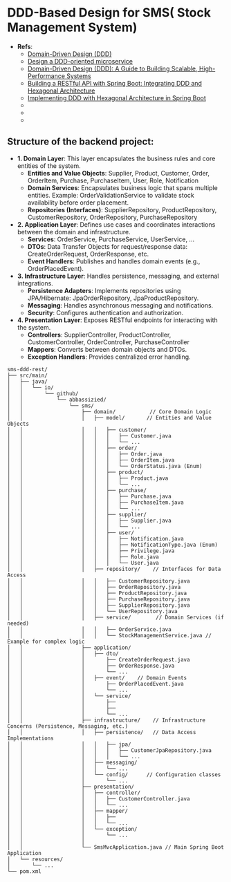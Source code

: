 # DDD-Based Design for SMS( Stock Management System)

- **Refs**:
	- [Domain-Driven Design (DDD)](https://redis.io/glossary/domain-driven-design-ddd/#:~:text=Domain%2DDriven%20Design%20(DDD)%20is%20a%20software%20development%20philosophy,the%20business%20needs%20it%20serves.)
	- [Design a DDD-oriented microservice](https://learn.microsoft.com/en-us/dotnet/architecture/microservices/microservice-ddd-cqrs-patterns/ddd-oriented-microservice)
	- [Domain-Driven Design (DDD): A Guide to Building Scalable, High-Performance Systems](https://romanglushach.medium.com/domain-driven-design-ddd-a-guide-to-building-scalable-high-performance-systems-5314a7fe053c)
	- [Building a RESTful API with Spring Boot: Integrating DDD and Hexagonal Architecture](https://medium.com/@juannegrin/building-a-restful-api-with-spring-boot-integrating-ddd-and-hexagonal-architecture-df50fe24a1ff)
	- [Implementing DDD with Hexagonal Architecture in Spring Boot](https://www.codeburps.com/post/implementing-ddd-with-hexagonal-architecture-in-spring-boot)
	- []()
	- []()
	- []()


## Structure of the backend project:

- **1. Domain Layer**: This layer encapsulates the business rules and core entities of the system.
	- **Entities and Value Objects**: Supplier, Product, Customer, Order, OrderItem, Purchase, PurchaseItem, User, Role, Notification
	- **Domain Services**: Encapsulates business logic that spans multiple entities. Example: OrderValidationService to validate stock availability before order placement.
	- **Repositories (Interfaces)**: SupplierRepository, ProductRepository, CustomerRepository, OrderRepository, PurchaseRepository
- **2. Application Layer**: Defines use cases and coordinates interactions between the domain and infrastructure.
	- **Services**: OrderService, PurchaseService, UserService, ... 
	- **DTOs**: Data Transfer Objects for request/response data: CreateOrderRequest, OrderResponse, etc.
	- **Event Handlers**: Publishes and handles domain events (e.g., OrderPlacedEvent). 
- **3. Infrastructure Layer**: Handles persistence, messaging, and external integrations.
	- **Persistence Adapters**: Implements repositories using JPA/Hibernate: JpaOrderRepository, JpaProductRepository.
	- **Messaging**: Handles asynchronous messaging and notifications.
	- **Security**: Configures authentication and authorization. 
- **4. Presentation Layer**: Exposes RESTful endpoints for interacting with the system.
	- **Controllers**: SupplierController, ProductController, CustomerController, OrderController, PurchaseController
	- **Mappers**: Converts between domain objects and DTOs.
	- **Exception Handlers**: Provides centralized error handling.

```
sms-ddd-rest/
├── src/main/
│   ├── java/
│   │   └── io/
│   │       └── github/
│   │           └── abbassizied/
│   │               └── sms/
│   │                   ├── domain/           // Core Domain Logic
│   │                   │   ├── model/       // Entities and Value Objects
│   │                   │   │   ├── customer/
│   │                   │   │   │   ├── Customer.java
│   │                   │   │   │   └── ...
│   │                   │   │   ├── order/
│   │                   │   │   │   ├── Order.java
│   │                   │   │   │   ├── OrderItem.java
│   │                   │   │   │   └── OrderStatus.java (Enum)
│   │                   │   │   ├── product/
│   │                   │   │   │   ├── Product.java
│   │                   │   │   │   └── ...
│   │                   │   │   ├── purchase/
│   │                   │   │   │   ├── Purchase.java
│   │                   │   │   │   ├── PurchaseItem.java
│   │                   │   │   │   └── ...
│   │                   │   │   ├── supplier/
│   │                   │   │   │   ├── Supplier.java
│   │                   │   │   │   └── ...
│   │                   │   │   ├── user/
│   │                   │   │   │   ├── Notification.java
│   │                   │   │   │   ├── NotificationType.java (Enum)
│   │                   │   │   │   ├── Privilege.java
│   │                   │   │   │   ├── Role.java
│   │                   │   │   │   └── User.java
│   │                   │   ├── repository/    // Interfaces for Data Access
│   │                   │   │   ├── CustomerRepository.java
│   │                   │   │   ├── OrderRepository.java
│   │                   │   │   ├── ProductRepository.java
│   │                   │   │   ├── PurchaseRepository.java
│   │                   │   │   ├── SupplierRepository.java
│   │                   │   │   └── UserRepository.java
│   │                   │   ├── service/        // Domain Services (if needed)
│   │                   │   │   ├── OrderService.java
│   │                   │   │   └── StockManagementService.java // Example for complex logic
│   │                   ├── application/       
│   │                   │   ├── dto/
│   │                   │       ├── CreateOrderRequest.java
│   │                   │       ├── OrderResponse.java
│   │                   │       └── ...
│   │                   │   ├── event/    // Domain Events
│   │                   │       ├── OrderPlacedEvent.java 
│   │                   │       └── ...
│   │                   │   └── service/
│   │                   │       ├── 
│   │                   │       ├── 
│   │                   │       └── ...
│   │                   ├── infrastructure/    // Infrastructure Concerns (Persistence, Messaging, etc.)
│   │                   │   ├── persistence/   // Data Access Implementations
│   │                   │   │   ├── jpa/
│   │                   │   │   │   ├── CustomerJpaRepository.java
│   │                   │   │   │   └── ...
│   │                   │   ├── messaging/
│   │                   │   │   └── ...
│   │                   │   └── config/      // Configuration classes
│   │                   │       └── ...
│   │                   ├── presentation/       
│   │                   │   ├── controller/
│   │                   │   │   ├── CustomerController.java
│   │                   │   │   └── ...
│   │                   │   ├── mapper/
│   │                   │   │   ├── 
│   │                   │   │   └── ...
│   │                   │   └── exception/  
│   │                   │       └── ...
│   │                   │
│   │                   └── SmsMvcApplication.java // Main Spring Boot Application
│   └── resources/
│       └── ...
└── pom.xml
```







